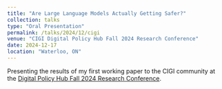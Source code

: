 ```yaml
---
title: "Are Large Language Models Actually Getting Safer?"
collection: talks
type: "Oral Presentation"
permalink: /talks/2024/12/cigi
venue: "CIGI Digital Policy Hub Fall 2024 Research Conference"
date: 2024-12-17
location: "Waterloo, ON"
---
```


Presenting the results of my first working paper to the CIGI community at the [Digital Policy Hub Fall 2024 Research Conference](https://www.cigionline.org/events/digital-policy-hub-research-conference-2025/).
